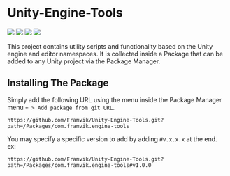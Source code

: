 # Unity-Engine-Tools

![](https://img.shields.io/github/stars/Framvik/Unity-Engine-Tools) ![](https://img.shields.io/github/forks/Framvik/Unity-Engine-Tools) ![](https://img.shields.io/github/release/Framvik/Unity-Engine-Tools) ![](https://img.shields.io/github/issues/Framvik/Unity-Engine-Tools)

This project contains utility scripts and functionality based on the Unity engine and editor namespaces. It is collected inside a Package that can be added to any Unity project via the Package Manager.

## Installing The Package

Simply add the following URL using the menu inside the Package Manager menu `+ > Add package from git URL`.

```
https://github.com/Framvik/Unity-Engine-Tools.git?path=/Packages/com.framvik.engine-tools
```

You may specify a specific version to add by adding `#v.x.x.x` at the end. <br>
ex:

```
https://github.com/Framvik/Unity-Engine-Tools.git?path=/Packages/com.framvik.engine-tools#v1.0.0
```